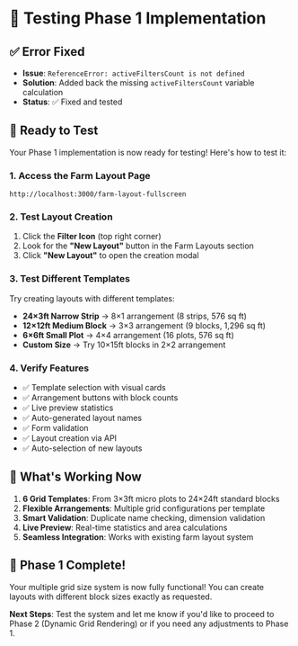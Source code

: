 # 🧪 Testing Phase 1 Implementation

## ✅ Error Fixed

- **Issue**: `ReferenceError: activeFiltersCount is not defined`
- **Solution**: Added back the missing `activeFiltersCount` variable calculation
- **Status**: ✅ Fixed and tested

## 🎯 Ready to Test

Your Phase 1 implementation is now ready for testing! Here's how to test it:

### 1. **Access the Farm Layout Page**

```
http://localhost:3000/farm-layout-fullscreen
```

### 2. **Test Layout Creation**

1. Click the **Filter Icon** (top right corner)
2. Look for the **"New Layout"** button in the Farm Layouts section
3. Click **"New Layout"** to open the creation modal

### 3. **Test Different Templates**

Try creating layouts with different templates:

- **24×3ft Narrow Strip** → 8×1 arrangement (8 strips, 576 sq ft)
- **12×12ft Medium Block** → 3×3 arrangement (9 blocks, 1,296 sq ft)
- **6×6ft Small Plot** → 4×4 arrangement (16 plots, 576 sq ft)
- **Custom Size** → Try 10×15ft blocks in 2×2 arrangement

### 4. **Verify Features**

- ✅ Template selection with visual cards
- ✅ Arrangement buttons with block counts
- ✅ Live preview statistics
- ✅ Auto-generated layout names
- ✅ Form validation
- ✅ Layout creation via API
- ✅ Auto-selection of new layouts

## 🚀 What's Working Now

1. **6 Grid Templates**: From 3×3ft micro plots to 24×24ft standard blocks
2. **Flexible Arrangements**: Multiple grid configurations per template
3. **Smart Validation**: Duplicate name checking, dimension validation
4. **Live Preview**: Real-time statistics and area calculations
5. **Seamless Integration**: Works with existing farm layout system

## 🎉 Phase 1 Complete!

Your multiple grid size system is now fully functional! You can create layouts with different block sizes exactly as requested.

**Next Steps**: Test the system and let me know if you'd like to proceed to Phase 2 (Dynamic Grid Rendering) or if you need any adjustments to Phase 1.
